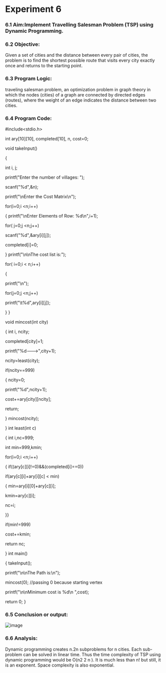 # Experiment 6

### 6.1 Aim:Implement Travelling Salesman Problem (TSP) using Dynamic Programming.
### 6.2 Objective:
Given a set of cities and the distance between every pair of cities, the problem is to find the
shortest possible route that visits every city exactly once and returns to the starting point.

### 6.3 Program Logic:
traveling salesman problem, an optimization problem in graph theory in which the nodes
(cities) of a graph are connected by directed edges (routes), where the weight of an edge
indicates the distance between two cities.

### 6.4 Program Code:
#include<stdio.h>

int ary[10][10], completed[10], n, cost=0;

void takeInput()

{

int i, j;

printf("Enter the number of villages: ");

scanf("%d",&n);

printf("\nEnter the Cost Matrix\n");

for(i=0;i <n;i++)

{
printf("\nEnter Elements of Row: %d\n",i+1);

for( j=0;j <n;j++)

scanf("%d",&ary[i][j]);

completed[i]=0;

}
printf("\n\nThe cost list is:");

for( i=0;i < n;i++)

{

printf("\n");

for(j=0;j <n;j++)

printf("\t%d",ary[i][j]);

} }

void mincost(int city)

{
int i, ncity;

completed[city]=1;

printf("%d--->",city+1);

ncity=least(city);

if(ncity==999)

{
ncity=0;

printf("%d",ncity+1);

cost+=ary[city][ncity];

return;

}
mincost(ncity);

}
int least(int c)

{
int i,nc=999;

int min=999,kmin;

for(i=0;i <n;i++)

{
if((ary[c][i]!=0)&&(completed[i]==0))

if(ary[c][i]+ary[i][c] < min)

{
min=ary[i][0]+ary[c][i];

kmin=ary[c][i];

nc=i;

}}

if(min!=999)

cost+=kmin;

return nc;

}
int main()

{
takeInput();

printf("\n\nThe Path is:\n");

mincost(0); //passing 0 because starting vertex

printf("\n\nMinimum cost is %d\n ",cost);

return 0;
}
### 6.5 Conclusion or output:
![image](https://github.com/22bdo10074/Semester_4-Practicals/assets/142095565/a8a0f0d4-9910-49b7-8183-284fe12906fd)

### 6.6 Analysis:
Dynamic programming creates n.2n
subproblems for n cities. Each sub-problem can be solved in
linear time. Thus the time complexity of TSP using dynamic programming would be O(n2
2
n
). It
is much less than n! but still, it is an exponent. Space complexity is also exponential.
